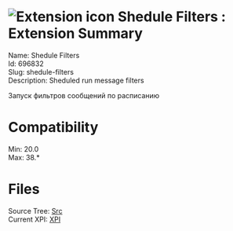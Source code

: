 # ![Extension icon](https://addons.thunderbird.net/static/img/addon-icons/default-64.png) Shedule Filters : Extension Summary

Name: Shedule Filters  
Id: 696832  
Slug: shedule-filters  
Description: Sheduled run message filters

Запуск фильтров сообщений по расписанию
  

# Compatibility
Min: 20.0  
Max: 38.*  

# Files

Source Tree: [Src](C:/Dev/Thunderbird/ThunderKdB/xall/xOther/696832-shedule-filters/src)  
Current XPI: [XPI](C:/Dev/Thunderbird/ThunderKdB/xall/xOther/696832-shedule-filters/xpi)  



